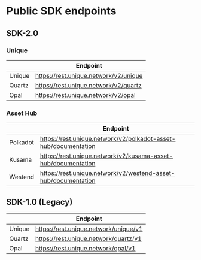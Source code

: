 # Public SDK endpoints

## SDK-2.0

### Unique

|  | Endpoint |
|----------|----------|
| Unique | https://rest.unique.network/v2/unique |
| Quartz | https://rest.unique.network/v2/quartz |
| Opal | https://rest.unique.network/v2/opal |

### Asset Hub

|  | Endpoint |
|----------|----------|
| Polkadot | https://rest.unique.network/v2/polkadot-asset-hub/documentation |
| Kusama | https://rest.unique.network/v2/kusama-asset-hub/documentation |
| Westend | https://rest.unique.network/v2/westend-asset-hub/documentation |

## SDK-1.0 (Legacy)

|  | Endpoint |
|----------|----------|
| Unique | https://rest.unique.network/unique/v1 |
| Quartz | https://rest.unique.network/quartz/v1 |
| Opal | https://rest.unique.network/opal/v1 |
